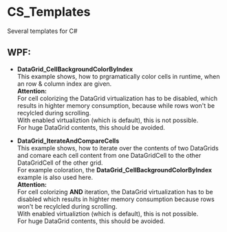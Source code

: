 # CS_Templates
Several templates for C#

## WPF:

* **DataGrid_CellBackgroundColorByIndex**</br>
  This example shows, how to prgramatically color cells in runtime, when an row & column index are given.</br>
  **Attention:**</br>
  For cell colorizing the DataGrid virtualization has to be disabled, which results in highter memory consumption, because while rows won't be recylcled during scrolling.</br>
  With enabled virtualiztion (which is default), this is not possible.</br>
  For huge DataGrid contents, this should be avoided.</br>
  
* **DataGrid_IterateAndCompareCells**</br>
  This example shows, how to iterate over the contents of two DataGrids and comare each cell content from one DataGridCell to the other DataGridCell of the other grid.</br>
  For example coloration, the **DataGrid_CellBackgroundColorByIndex** example is also used here.</br>
  **Attention:**</br>
  For cell colorizing **AND** iteration, the DataGrid virtualization has to be disabled which results in highter memory consumption because rows won't be recylcled during scrolling.</br>
  With enabled virtualiztion (which is default), this is not possible.</br>
  For huge DataGrid contents, this should be avoided.</br>
  
